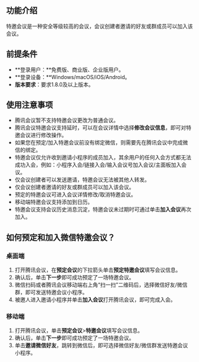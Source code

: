 ## 功能介绍
特邀会议是一种安全等级较高的会议，会议创建者邀请的好友或群成员可以加入该会议。

## 前提条件
- **登录用户：**免费版、商业版、企业版用户。
- **登录设备：**Windows/macOS/iOS/Android。
- **版本要求**：要求1.8.0及以上版本。

## 使用注意事项
- 腾讯会议暂不支持特邀会议更改为普通会议。
- 腾讯会议特邀会议支持延时，可以在会议详情中选择**修改会议信息**，即可对特邀会议进行修改操作。
- 如果您在预定/加入特邀会议前没有绑定微信，则需要先在腾讯会议中完成微信的绑定。
- 特邀会议仅允许收到邀请小程序的成员加入，其余用户的任何入会方式都无法成功入会，例如：小程序入会/链接入会/输入会议号加入会议/主面板加入会议。
- 仅会议创建者可以发送邀请，特邀会议无法被其他人转发。
- 仅会议创建者邀请的好友或群成员可以加入该会议。
- 预定的特邀会议可进入会议详情修改/取消特邀会议。
- 移动端特邀会议支持添加到日历。
- 特邀会议支持会议历史消息沉淀，特邀会议未过期时可通过单击**加入会议**再次加入。

## 如何预定和加入微信特邀会议？
### 桌面端
1. 打开腾讯会议，在**预定会议**的下拉箭头单击**预定特邀会议**填写会议信息。
2. 确认后，单击**下一步**即可成功预定了一场特邀会议。
3. 微信扫码或者腾讯会议移动端右上角“扫一扫”二维码后，选择微信好友/微信群，即可发送特邀会议小程序。
4. 被邀人进入邀请小程序并单击**加入会议**打开腾讯会议，即可完成入会。

### 移动端
1. 打开腾讯会议，单击**预定会议**>**特邀会议**填写会议信息。
2. 确认后，单击**下一步**即可成功预定了一场特邀会议。
3. 单击**邀请微信好友**，跳转到微信后，即可选择微信好友/微信群发送特邀会议小程序。

